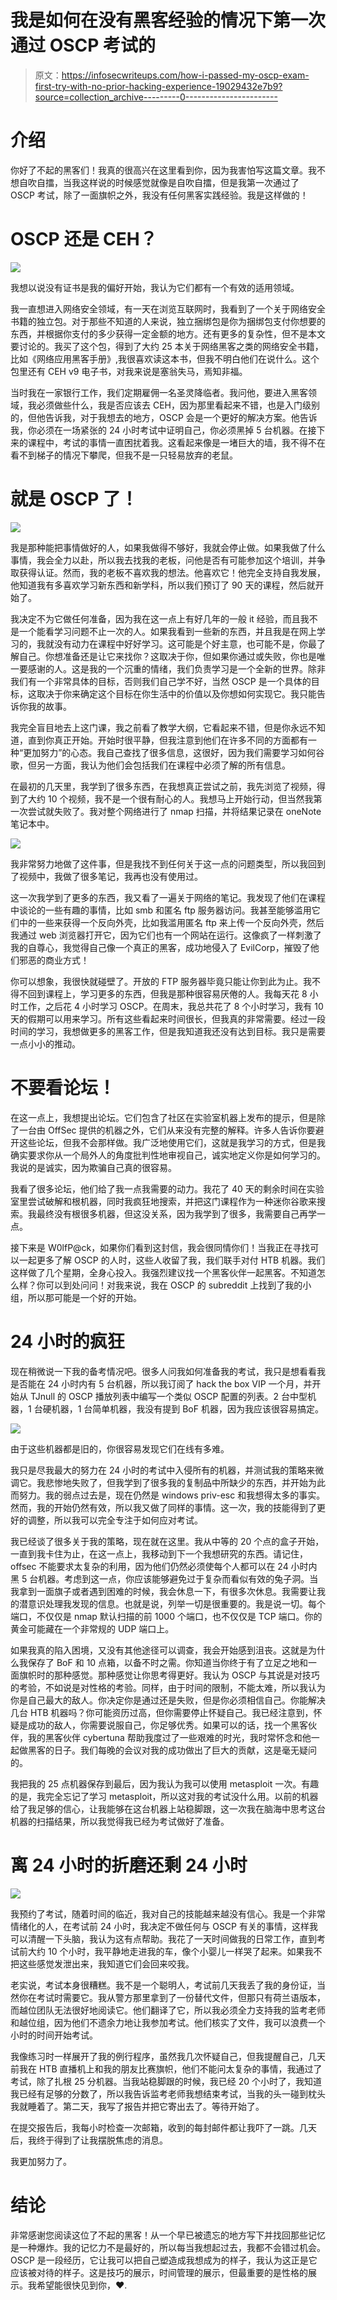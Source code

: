 # 我是如何在没有黑客经验的情况下第一次通过 OSCP 考试的

> 原文：<https://infosecwriteups.com/how-i-passed-my-oscp-exam-first-try-with-no-prior-hacking-experience-19029432e7b9?source=collection_archive---------0----------------------->

# 介绍

你好了不起的黑客们！我真的很高兴在这里看到你，因为我害怕写这篇文章。我不想自吹自擂，当我这样说的时候感觉就像是自吹自擂，但是我第一次通过了 OSCP 考试，除了一面旗帜之外，我没有任何黑客实践经验。我是这样做的！

# OSCP 还是 CEH？

![](img/d8a0fd85396cd15fe851ffe055fefccc.png)

我想以说没有证书是我的偏好开始，我认为它们都有一个有效的适用领域。

我一直想进入网络安全领域，有一天在浏览互联网时，我看到了一个关于网络安全书籍的独立包。对于那些不知道的人来说，独立捆绑包是你为捆绑包支付你想要的东西，并根据你支付的多少获得一定金额的地方。还有更多的复杂性，但不是本文要讨论的。我买了这个包，得到了大约 25 本关于网络黑客之类的网络安全书籍，比如《网络应用黑客手册》,我很喜欢读这本书，但我不明白他们在说什么。这个包里还有 CEH v9 电子书，对我来说是塞翁失马，焉知非福。

当时我在一家银行工作，我们定期雇佣一名圣灵降临者。我问他，要进入黑客领域，我必须做些什么，我是否应该去 CEH，因为那里看起来不错，也是入门级别的，但他告诉我，对于我想去的地方，OSCP 会是一个更好的解决方案。他告诉我，你必须在一场紧张的 24 小时考试中证明自己，你必须黑掉 5 台机器。在接下来的课程中，考试的事情一直困扰着我。这看起来像是一堵巨大的墙，我不得不在看不到梯子的情况下攀爬，但我不是一只轻易放弃的老鼠。

# 就是 OSCP 了！

![](img/5bfe258be2640b0452702dc95aa6cae2.png)

我是那种能把事情做好的人，如果我做得不够好，我就会停止做。如果我做了什么事情，我会全力以赴，所以我去找我的老板，问他是否有可能参加这个培训，并争取获得认证。然而，我的老板不喜欢我的想法。他喜欢它！他完全支持自我发展，他知道我有多喜欢学习新东西和新学科，所以我们预订了 90 天的课程，然后就开始了。

我决定不为它做任何准备，因为我在这一点上有好几年的一般 it 经验，而且我不是一个能看学习问题不止一次的人。如果我看到一些新的东西，并且我是在网上学习的，我就没有动力在课程中好好学习。这可能是个好主意，也可能不是，你最了解自己。你想准备还是让它来找你？这取决于你，但如果你通过或失败，你也是唯一要感谢的人。这是我的一个沉重的情绪，我们负责学习是一个全新的世界。除非我们有一个非常具体的目标，否则我们自己学不好，当然 OSCP 是一个具体的目标，这取决于你来确定这个目标在你生活中的价值以及你想如何实现它。我只能告诉你我的故事。

我完全盲目地去上这门课，我之前看了教学大纲，它看起来不错，但是你永远不知道，直到你真正开始。开始时很平静，但我注意到他们在许多不同的方面都有一种“更加努力”的心态。我自己查找了很多信息，这很好，因为我们需要学习如何谷歌，但另一方面，我认为他们会包括我们在课程中必须了解的所有信息。

在最初的几天里，我学到了很多东西，在我想真正尝试之前，我先浏览了视频，得到了大约 10 个视频，我不是一个很有耐心的人。我想马上开始行动，但当然我第一次尝试就失败了。我对整个网络进行了 nmap 扫描，并将结果记录在 oneNote 笔记本中。

![](img/8d462c8b71919dd63d86db3810cd6444.png)

我非常努力地做了这件事，但是我找不到任何关于这一点的问题类型，所以我回到了视频中，我做了很多笔记，我再也没有使用过。

这一次我学到了更多的东西，我又看了一遍关于网络的笔记。我发现了他们在课程中谈论的一些有趣的事情，比如 smb 和匿名 ftp 服务器访问。我甚至能够滥用它们中的一些来获得一个反向外壳，比如我滥用匿名 ftp 来上传一个反向外壳，然后我通过 web 浏览器打开它，因为它们也有一个网站在运行。这像疯了一样刺激了我的自尊心，我觉得自己像一个真正的黑客，成功地侵入了 EvilCorp，摧毁了他们邪恶的商业方式！

你可以想象，我很快就碰壁了。开放的 FTP 服务器毕竟只能让你到此为止。我不得不回到课程上，学习更多的东西，但我是那种很容易厌倦的人。我每天花 8 小时工作，之后花 4 小时学习 OSCP。在周末，我总共花了 8 个小时学习，我有 10 天的假期可以用来学习。所有这些看起来时间很长，但我真的非常需要。经过一段时间的学习，我想做更多的黑客工作，但是我知道我还没有达到目标。我只是需要一点小小的推动。

# 不要看论坛！

在这一点上，我想提出论坛。它们包含了社区在实验室机器上发布的提示，但是除了一台由 OffSec 提供的机器之外，它们从来没有完整的解释。许多人告诉你要避开这些论坛，但我不会那样做。我广泛地使用它们，这就是我学习的方式，但是我确实要求你从一个局外人的角度批判性地审视自己，诚实地定义你是如何学习的。我说的是诚实，因为欺骗自己真的很容易。

我看了很多论坛，他们给了我一点我需要的动力。我花了 40 天的剩余时间在实验室里尝试破解和根机器，同时我疯狂地搜索，并把这门课程作为一种迷你谷歌来搜索。我最终没有根很多机器，但这没关系，因为我学到了很多，我需要自己再学一点。

接下来是 W0lfP@ck，如果你们看到这封信，我会很同情你们！当我正在寻找可以一起更多了解 OSCP 的人时，这些人收留了我，我们联手对付 HTB 机器。我们这样做了几个星期，全身心投入。我强烈建议找一个黑客伙伴一起黑客。不知道怎么样？你可以到处问问！对我来说，我在 OSCP 的 subreddit 上找到了我的小组，所以那可能是一个好的开始。

# 24 小时的疯狂

现在稍微说一下我的备考情况吧。很多人问我如何准备我的考试，我只是想看看我是否能在 24 小时内有 5 台机器，所以我订阅了 hack the box VIP 一个月，并开始从 TJnull 的 OSCP 播放列表中编写一个类似 OSCP 配置的列表。2 台中型机器，1 台硬机器，1 台简单机器，我没有提到 BoF 机器，因为我应该很容易搞定。

![](img/fa8ebe4174f530da37ce5a9d676feeb2.png)

由于这些机器都是旧的，你很容易发现它们在线有多难。

我只是尽我最大的努力在 24 小时的考试中入侵所有的机器，并测试我的策略来微调它。我悲惨地失败了，但我学到了很多我的复制品中所缺少的东西，并开始为此而努力。我的弱点过去是，现在仍然是 windows priv-esc 和我想得太多的事实。然而，我的开始仍然有效，所以我又做了同样的事情。这一次，我的技能得到了更好的调整，所以我可以完全专注于如何应对考试。

我已经谈了很多关于我的策略，现在就在这里。我从中等的 20 个点的盒子开始，一直到我卡住为止，在这一点上，我移动到下一个我想研究的东西。请记住，offsec 不能要求太复杂的利用，因为他们仍然必须使每个人都可以在 24 小时内黑 5 台机器。考虑到这一点，你应该能够避免过于复杂而看似有效的兔子洞。当我拿到一面旗子或者遇到困难的时候，我会休息一下，有很多次休息。我需要让我的潜意识处理我发现的信息。也就是说，列举一切是很重要的。我是说一切。每个端口，不仅仅是 nmap 默认扫描的前 1000 个端口，也不仅仅是 TCP 端口。你的黄金可能藏在一个非常规的 UDP 端口上。

如果我真的陷入困境，又没有其他途径可以调查，我会开始感到沮丧。这就是为什么我保存了 BoF 和 10 点箱，以备不时之需。你知道当你终于有了立足之地和一面旗帜时的那种感觉。那种感觉让你思考得更好。我认为 OSCP 与其说是对技巧的考验，不如说是对性格的考验。同样，由于时间的限制，不能太难，所以我认为你是自己最大的敌人。你决定你是通过还是失败，但是你必须相信自己。你能解决几台 HTB 机器吗？你可能资历过高，但你需要停止怀疑自己。我已经注意到，怀疑是成功的敌人，你需要说服自己，你足够优秀。如果可以的话，找一个黑客伙伴，我的黑客伙伴 cybertuna 帮助我度过了一些艰难的时光，我时常怀念和他一起做黑客的日子。我们每晚的会议对我的成功做出了巨大的贡献，这是毫无疑问的。

我把我的 25 点机器保存到最后，因为我认为我可以使用 metasploit 一次。有趣的是，我完全忘记了学习 metasploit，所以这对我的考试没什么用。以前的机器给了我足够的信心，让我能够在这台机器上站稳脚跟，这一次我在脑海中思考这台机器的扫描结果，所以我觉得我已经为考试做好了准备。

# 离 24 小时的折磨还剩 24 小时

![](img/00457f8f789b1ee95947f824d3560d74.png)

我预约了考试，随着时间的临近，我对自己的技能越来越没有信心。我是一个非常情绪化的人，在考试前 24 小时，我决定不做任何与 OSCP 有关的事情，这样我可以清醒一下头脑，我认为这有点帮助。我花了一天时间做我的日常工作，直到考试前大约 10 个小时，我平静地走进我的车，像个小婴儿一样哭了起来。如果我不把这些感觉发泄出来，我知道它们会回来咬我。

老实说，考试本身很糟糕。我不是一个聪明人，考试前几天我丢了我的身份证，当然你在考试时需要它。我从警方那里拿到了一份替代文件，但那只有荷兰语版本，而越位团队无法很好地阅读它。他们翻译了它，所以我必须全力支持我的监考老师和越位组，因为他们不遗余力地让我参加考试。他们核实了文件，我可以浪费一个小时的时间开始考试。

我像练习时一样展开了我的例行程序，虽然我几次怀疑自己，但我提醒自己，几天前我在 HTB 直播机上和我的朋友比赛旗帜，他们不能问太复杂的事情，我通过了考试，除了扎根 25 分机器。当我站稳脚跟的时候，我已经 20 个小时了，我知道我已经有足够的分数了，所以我告诉监考老师我想结束考试，当我的头一碰到枕头我就睡着了。第二天，我写了报告并把它寄出去了。等待开始了。

在提交报告后，我每小时检查一次邮箱，收到的每封邮件都让我吓了一跳。几天后，我终于得到了让我摆脱焦虑的消息。

我更加努力了。

# 结论

非常感谢您阅读这位了不起的黑客！从一个早已被遗忘的地方写下并找回那些记忆是一种爆炸。我的记忆力不是最好的，所以每当我想起过去，我都不会错过机会。OSCP 是一段经历，它让我可以把自己塑造成我想成为的样子，我认为这正是它应该被对待的样子。这是技巧的展示，时间管理的展示，但最重要的是性格的展示。我希望能很快见到你，❤.